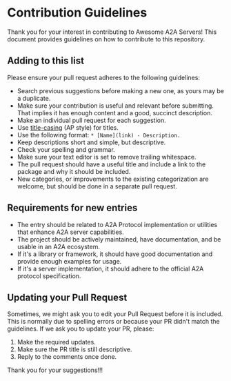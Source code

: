 # Contribution Guidelines

Thank you for your interest in contributing to Awesome A2A Servers! This document provides guidelines on how to contribute to this repository.

## Adding to this list

Please ensure your pull request adheres to the following guidelines:

- Search previous suggestions before making a new one, as yours may be a duplicate.
- Make sure your contribution is useful and relevant before submitting. That implies it has enough content and a good, succinct description.
- Make an individual pull request for each suggestion.
- Use [title-casing](https://capitalizemytitle.com/) (AP style) for titles.
- Use the following format: `* [Name](link) - Description.`
- Keep descriptions short and simple, but descriptive.
- Check your spelling and grammar.
- Make sure your text editor is set to remove trailing whitespace.
- The pull request should have a useful title and include a link to the package and why it should be included.
- New categories, or improvements to the existing categorization are welcome, but should be done in a separate pull request.

## Requirements for new entries

- The entry should be related to A2A Protocol implementation or utilities that enhance A2A server capabilities.
- The project should be actively maintained, have documentation, and be usable in an A2A ecosystem.
- If it's a library or framework, it should have good documentation and provide enough examples for usage.
- If it's a server implementation, it should adhere to the official A2A protocol specification.

## Updating your Pull Request

Sometimes, we might ask you to edit your Pull Request before it is included. This is normally due to spelling errors or because your PR didn't match the guidelines. If we ask you to update your PR, please:

1. Make the required updates.
2. Make sure the PR title is still descriptive.
3. Reply to the comments once done.

Thank you for your suggestions!!! 